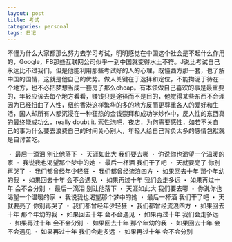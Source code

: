 ```yaml
---
layout: post
title: 考试
categories: personal
tags: 日记
---
```


不懂为什么大家都那么努力去学习考试，明明感觉在中国这个社会是不起什么作用的，Google，FB那些互联网公司似乎一到中国就变得水土不符。J说比考试自己永远比不过我们，但是他能利用那些考试好的人的心理，既懂西方那一套，也了解中国的国情，这就是他自己的优势。做人关键在于选择和定位，不能拘泥于待在一个地方，也不必把梦想当成一套房子那么cheap。有本领做自己喜欢的事是最重要的，年轻应该去每个地方看看，赚钱只是途径而不是目的，他觉得某些东西不合理因为已经扭曲了人性，纽约香港这样繁华的多的地方反而更尊重各人的爱好和生活，国人却所有人都沉浸在一种狂热的金钱崇拜和成功学炒作中，反人性的东西真的最终能成功么，really doubt it. 索性泡吧，夜店，为何需要感性，如若不关自己的事为什么要去浪费自己的时间关心别人，年轻人给自己背负太多的感情包袱就是自讨苦吃。
 
・         最后一滴泪 别让他落下
・         天涯如此大 我们要去哪
・         你说你也渴望一个温暖的家
・         我说我也渴望那个梦中的她
・         最后一杯酒 我们干了吧
・         天就要亮了 你别再哭了
・         我们都曾经年少轻狂
・         我们都曾经流浪四方
・         如果回去十年 那个年幼的我
・         如果回去十年 会不会遇见
・         如果再过十年 我们会走多远
・         如果再过十年 会不会分别
・         最后一滴泪 别让他落下
・         天涯如此大 我们要去哪
・         你说你也渴望一个温暖的家
・         我说我也渴望那个梦中的她
・         最后一杯酒 我们干了吧
・         天就要亮了 你别再哭了
・         我们都曾经年少轻狂
・         我们都曾经流浪四方
・         如果回去十年 那个年幼的我
・         如果回去十年 会不会遇见
・         如果再过十年 我们会走多远
・         如果再过十年 会不会分别
・         如果回去十年 那个年幼的我
・         如果回去十年 会不会遇见
・         如果再过十年 我们会走多远
・         如果再过十年 会不会分别

